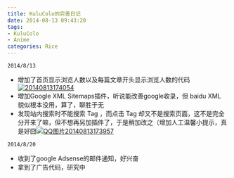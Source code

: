 ```yaml
---
title: KuluColo的完善日记
date: 2014-08-13 09:43:20
tags:
- KuluColo
- Anime
categories: Rice
---
```

`2014/8/13`

*   增加了首页显示浏览人数以及每篇文章开头显示浏览人数的代码[
![20140813174054](http://m2.img.srcdd.com/farm5/d/2014/0903/11/099CD12938547211B6E142ED65990C9E_LARGE_1721_224.png)](http://m2.img.srcdd.com/farm5/d/2014/0903/11/099CD12938547211B6E142ED65990C9E_LARGE_1721_224.png)
*   增加Google XML Sitemaps插件，听说能改善google收录，但 baidu XML 貌似根本没用，算了，聊胜于无
*   发现站内搜索时不能搜索 Tag ，而点击 Tag 却又不是搜索页面，这不是完全分开来了嘛，但不想再另加插件了，于是稍加改之（增加人工温馨小提示，真是好囧[![QQ图片20140813173957](http://m1.img.srcdd.com/farm4/d/2014/0903/11/D37ACBF3057E0B7AA9E58E992DA000EC_LARGE_1660_312.jpeg)](http://m1.img.srcdd.com/farm4/d/2014/0903/11/D37ACBF3057E0B7AA9E58E992DA000EC_LARGE_1660_312.jpeg)

`2014/8/20`

*   收到了google Adsense的邮件通知，好兴奋
*   拿到了广告代码，研究中
